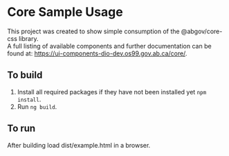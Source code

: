 # Core Sample Usage

This project was created to show simple consumption of the @abgov/core-css library.  
A full listing of available components and further documentation can be found at: https://ui-components-dio-dev.os99.gov.ab.ca/core/.

## To build

1. Install all required packages if they have not been installed yet `npm install`.
2. Run `ng build`.

## To run

After building load dist/example.html in a browser.

